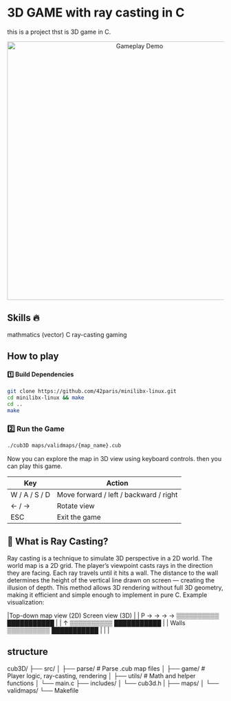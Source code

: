 # 3D GAME with ray casting in C

this is a project thst is 3D game in C.

<p align="center">
  <img src="https://github.com/Hen00af/Cub3D/blob/main/doc/gifs/Screencast%20from%2010-22-2025%2008-03-55%20AM%20(1).gif" alt="Gameplay Demo" width="600">
</p>

## Skills 🔥
mathmatics (vector)
C
ray-casting
gaming

## How to play
#### 1️⃣ Build Dependencies
```sh
git clone https://github.com/42paris/minilibx-linux.git
cd minilibx-linux && make
cd ..
make
```

### 2️⃣ Run the Game
```sh
./cub3D maps/validmaps/{map_name}.cub
```

Now you can explore the map in 3D view using keyboard controls.
then you can play this game.

| Key           | Action                                 |
| ------------- | -------------------------------------- |
| W / A / S / D | Move forward / left / backward / right |
| ← / →         | Rotate view                            |
| ESC           | Exit the game                          |

## 🧩 What is Ray Casting?

Ray casting is a technique to simulate 3D perspective in a 2D world.
The world map is a 2D grid.
The player’s viewpoint casts rays in the direction they are facing.
Each ray travels until it hits a wall.
The distance to the wall determines the height of the vertical line drawn on screen — creating the illusion of depth.
This method allows 3D rendering without full 3D geometry, making it efficient and simple enough to implement in pure C.
Example visualization:

|Top-down map view (2D)          Screen view (3D)      |
|     P → → → → ▒▒▒▒▒▒▒▒▒▒        ███████████          |
|     ↑         ▒▒▒▒▒▒▒▒▒▒        ███████████          |
|     Walls     ▒▒▒▒▒▒▒▒▒▒        ███████████          |
|                                                      |
## structure

cub3D/
├── src/
│   ├── parse/        # Parse .cub map files
│   ├── game/         # Player logic, ray-casting, rendering
│   ├── utils/        # Math and helper functions
│   └── main.c
├── includes/
│   └── cub3d.h
|
├── maps/
│   └── validmaps/
└── Makefile

